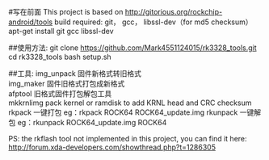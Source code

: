#写在前面
This project is based on http://gitorious.org/rockchip-android/tools
build required: git， gcc， libssl-dev（for md5 checksum）  
apt-get install  git gcc libssl-dev

##使用方法:
git clone https://github.com/Mark4551124015/rk3328_tools.git
cd rk3328_tools
bash setup.sh

##工具:
img_unpack  固件新格式转旧格式   
img_maker	固件旧格式打包成新格式  
afptool		旧格式固件打包解包工具  
mkkrnlimg   pack kernel or ramdisk to add KRNL head and CRC checksum
rkpack      一键打包 eg：rkpack ROCK64 ROCK64_update.img
rkunpack    一键解包 eg：rkunpack ROCK64_update.img ROCK64


PS: the rkflash tool not implemented in this project, you can find it here: http://forum.xda-developers.com/showthread.php?t=1286305

